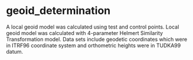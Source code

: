 # geoid_determination
A local geoid model was calculated using test and control points.
Local geoid model was calculated with 4-parameter Helmert Similarity Transformation model.
Data sets include geodetic coordinates which were in ITRF96 coordinate system and orthometric heights were in TUDKA99 datum.
